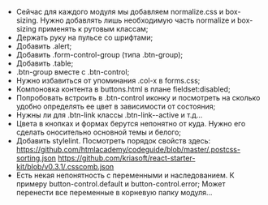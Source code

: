 * Сейчас для каждого модуля мы добавляем normalize.css и box-sizing. Нужно добавлять лишь необходимую часть normalize и box-sizing применять к рутовым классам;
* Держать руку на пульсе со шрифтами;
* Добавить .alert;
* Добавить .form-control-group (типа .btn-group);
* Добавить .table;
* .btn-group вместе с .btn-control;
* Нужно избавиться от упоминания .col-x в forms.css;
* Компоновка контента в buttons.html в плане fieldset:disabled;
* Попробовать встроить в .btn-control иконку и посмотреть на сколько удобно определять ее цвет в зависимости от состояния;
* Нужны ли для .btn-link классы .btn-link--active и т.д...
* Цвета в кнопках и формах берутся непонятно от куда. Нужно его сделать оносительно основной темы и белого;
* Добавить stylelint. Посмотреть порядок свойств здесь:
    https://github.com/htmlacademy/codeguide/blob/master/.postcss-sorting.json
    https://github.com/kriasoft/react-starter-kit/blob/v0.3.1/.csscomb.json
* Есть некая непонятность с переменными и наследованием. К примеру button-control.default и button-control.error; Может перенести все переменные в корневую папку модуля...
